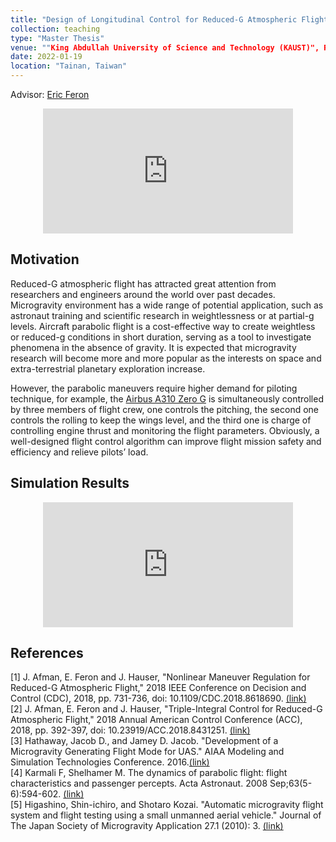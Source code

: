 ```yaml
---
title: "Design of Longitudinal Control for Reduced-G Atmospheric Flight"
collection: teaching
type: "Master Thesis"
venue: ""King Abdullah University of Science and Technology (KAUST)", Robotics, Intelligent Systems, and Control (RISC) Lab, Department of Mechanical Engineering"
date: 2022-01-19
location: "Tainan, Taiwan"
---
```

Advisor: [Eric Feron](https://cemse.kaust.edu.sa/ece/people/person/eric-feron)
<p align="center">
<iframe width="400" height="200" src="https://youtu.be/94dRG9IPGZg" title="YouTube video player" frameborder="0" allow="accelerometer; autoplay; clipboard-write; encrypted-media; gyroscope; picture-in-picture" allowfullscreen></iframe>
</p>

## Motivation
Reduced-G atmospheric flight has attracted great attention from researchers and engineers around the world over past decades. Microgravity environment has a wide range of potential application, such as astronaut training and scientific research in weightlessness or at partial-g levels. Aircraft parabolic flight is a cost-effective way to create weightless or reduced-g conditions in short duration, serving as a tool to investigate phenomena in the absence of gravity. It is expected that microgravity research will become more and more popular as the interests on space and extra-terrestrial planetary exploration increase.  

However, the parabolic maneuvers require higher demand for piloting technique, for example, the [Airbus A310 Zero G](https://www.airzerog.com/) is simultaneously controlled by three members of flight crew, one controls the pitching, the second one controls the rolling to keep the wings level, and the third one is charge of controlling engine thrust and monitoring the flight parameters. Obviously, a well-designed flight control algorithm can improve flight mission safety and efficiency and relieve pilots’ load.

<!-- ## Current Progress
We present a longitudinal flight control algorithm to direct the aircraft to achieve microgravity through parabolic flights. The controller designed makes an aircraft follow the desired aerodynamic velocity and flight path angle generated from projectile motion. As an aircraft flies along the parabolic flight path, it will be in a free-fall stage, thus causing the sensation of weightlessness. A novel method is proposed for rejecting unknown and quadratically increasing (in time) aerodynamic drag using tripe-integral control based on internal model principle (IMP). The LQR-based controller is used to track flight path angle during parabolic flight. -->

## Simulation Results
<p align="center">
<iframe width="400" height="200" src="https://youtu.be/qtZncMjkumw" title="YouTube video player" frameborder="0" allow="accelerometer; autoplay; clipboard-write; encrypted-media; gyroscope; picture-in-picture" allowfullscreen></iframe>
<!-- <img src="https://raw.githubusercontent.com/yi-hsuan-chen/yi-hsuan-chen.github.io/master/ParabolicDemo.png" width="600">   -->
</p>

## References
\[1\] J. Afman, E. Feron and J. Hauser, "Nonlinear Maneuver Regulation for Reduced-G Atmospheric Flight," 2018 IEEE Conference on Decision and Control (CDC), 2018, pp. 731-736, doi: 10.1109/CDC.2018.8618690. [(link)](https://ieeexplore.ieee.org/document/8618690)  
\[2\] J. Afman, E. Feron and J. Hauser, "Triple-Integral Control for Reduced-G Atmospheric Flight," 2018 Annual American Control Conference (ACC), 2018, pp. 392-397, doi: 10.23919/ACC.2018.8431251. [(link)](https://ieeexplore.ieee.org/document/8431251)  
\[3\] Hathaway, Jacob D., and Jamey D. Jacob. "Development of a Microgravity Generating Flight Mode for UAS." AIAA Modeling and Simulation Technologies Conference. 2016.[(link)](https://doi.org/10.2514/6.2016-3219)  
\[4\] Karmali F, Shelhamer M. The dynamics of parabolic flight: flight characteristics and passenger percepts. Acta Astronaut. 2008 Sep;63(5-6):594-602. [(link)](https://doi.org/10.1016/j.actaastro.2008.04.009)  
\[5\] Higashino, Shin-ichiro, and Shotaro Kozai. "Automatic microgravity flight system and flight testing using a small unmanned aerial vehicle." Journal of The Japan Society of Microgravity Application 27.1 (2010): 3. [(link)](https://doi.org/10.15011/jasma.27.1.3)


<!-- ---
title: "Teaching experience 2"
collection: teaching
type: "Workshop"
permalink: /teaching/2015-spring-teaching-1
venue: "University 1, Department"
date: 2015-01-01
location: "City, Country"
---

This is a description of a teaching experience. You can use markdown like any other post.

Heading 1
======

Heading 2
======

Heading 3
====== -->
